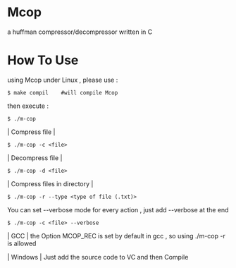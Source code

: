 # Mcop
 a huffman compressor/decompressor written in C
 
# How To Use

 using Mcop under Linux , please use : 

	$ make compil    #will compile Mcop

then execute :

	$ ./m-cop


| Compress file |

	$ ./m-cop -c <file>


| Decompress file |

	$ ./m-cop -d <file>

| Compress files in directory |

	$ ./m-cop -r --type <type of file (.txt)>


You can set --verbose mode for every action , just add --verbose at the end

	$ ./m-cop -c <file> --verbose
	
| GCC |
the Option MCOP_REC is set by default in gcc , so using ./m-cop -r is allowed
	
| Windows |
Just add the source code to VC and then Compile
